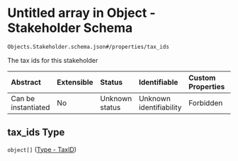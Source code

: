 # Untitled array in Object - Stakeholder Schema

```txt
Objects.Stakeholder.schema.json#/properties/tax_ids
```

The tax ids for this stakeholder

| Abstract            | Extensible | Status         | Identifiable            | Custom Properties | Additional Properties | Access Restrictions | Defined In                                                                                    |
| :------------------ | :--------- | :------------- | :---------------------- | :---------------- | :-------------------- | :------------------ | :-------------------------------------------------------------------------------------------- |
| Can be instantiated | No         | Unknown status | Unknown identifiability | Forbidden         | Allowed               | none                | [Stakeholder.schema.json\*](../schema/objects/Stakeholder.schema.json "open original schema") |

## tax_ids Type

`object[]` ([Type - TaxID](issuer-properties-issuer---taxid-array-type---taxid.md))
